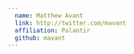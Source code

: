 ```yaml
---
  name: Matthew Avant
  link: http://twitter.com/mavant
  affiliation: Palantir
  github: mavant
---
```


